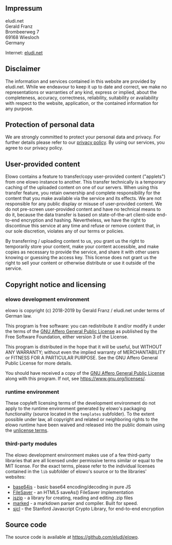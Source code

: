 ## Impressum

eludi.net\
Gerald Franz\
Brombeerweg 7\
69168 Wiesloch\
Germany

Internet: [eludi.net](https://eludi.net)


## Disclaimer

The information and services contained in this website are provided by eludi.net. While we
endeavour to keep it up to date and correct, we make no representations or warranties of any kind,
express or implied, about the completeness, accuracy, correctness, reliability, suitability or availability with respect to the website, application, or the contained information for any purpose.


## Protection of personal data

We are strongly committed to protect your personal data and privacy.
For further details please refer to our [privacy policy](#privacy).
By using our services, you agree to our privacy policy.

## User-provided content

Elowo contains a feature to transfer/copy user-provided content ("applets") from one elowo instance to another.
This transfer technically is a temporary caching of the uploaded content on one of our servers.
When using this transfer feature, you retain ownership and complete responsibility for the content that you make available via the service and its effects.
We are not responsible for any public display or misuse of user-provided content.
We do not pre-screen user-provided content and have no technical means to do it, because the
data transfer is based on state-of-the-art client-side end-to-end encryption and hashing.
Nevertheless, we have the right to discontinue this service at any time and
refuse or remove content that, in our sole discretion, violates any of our terms or policies.

By transferring / uploading content to us, you grant us the right to temporarily store your content, make your content accessible, and make copies as necessary to provide the service,
and share it with other users knowing or guessing the access key. This license does not grant us the right to sell your content or otherwise distribute or use it outside of the service.

## Copyright notice and licensing

### elowo development environment

elowo is copyright (c) 2018-2019 by Gerald Franz / eludi.net under terms of German law.

This program is free software: you can redistribute it and/or modify
it under the terms of the [GNU Affero General Public License](#license) as
published by the Free Software Foundation, either version 3 of the
License.

This program is distributed in the hope that it will be useful,
but WITHOUT ANY WARRANTY; without even the implied warranty of
MERCHANTABILITY or FITNESS FOR A PARTICULAR PURPOSE.  See the
GNU Affero General Public License for more details.

You should have received a copy of the [GNU Affero General Public License](#license)
along with this program.  If not, see <https://www.gnu.org/licenses/>.

### runtime environment

These copyleft licensing terms of the development environment do not apply to the runtime environment generated by elowo's packaging functionality (source located in the `templates` subfolder). To the extent possible under law, all copyright and related or neighboring rights to the elowo runtime have been waived and released into the public domain using the [unlicense terms](http://unlicense.org/).

### third-party modules

The elowo development environment makes use of a few third-party libraries that are all licensed
under permissive terms similar or equal to the MIT license. For the exact terms, please refer to the
individual licenses contained in the `lib` subfolder of elowo's source or to the libraries' websites:

- [base64js](https://www.npmjs.com/package/base64-js) - basic base64 encoding/decoding in pure JS
- [FileSaver](https://github.com/eligrey/FileSaver.js/) - an HTML5 saveAs() FileSaver implementation
- [jszip](https://stuk.github.io/jszip) - a library for creating, reading and editing .zip files
- [marked](https://github.com/markedjs/marked) - a markdown parser and compiler. Built for speed.
- [sjcl](https://bitwiseshiftleft.github.io/sjcl) - the Stanford Javascript Crypto Library, for end-to-end encryption

## Source code

The source code is available at <https://github.com/eludi/elowo>.
